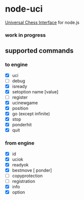 # node-uci
[Universal Chess Interface](http://www.shredderchess.com/chess-info/features/uci-universal-chess-interface.html) for node.js

### work in progress

## supported commands
### to engine
- [x] uci
- [ ] debug
- [x] isready
- [x] setoption name [value]
- [ ] register
- [x] ucinewgame
- [x] position
- [x] go (except infinite)
- [x] stop
- [x] ponderhit
- [x] quit

### from engine
- [x] id
- [x] uciok
- [x] readyok
- [x] bestmove [ ponder]
- [ ] copyprotection
- [ ] registration
- [x] info
- [x] option
